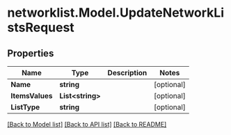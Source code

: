 # networklist.Model.UpdateNetworkListsRequest

## Properties

Name | Type | Description | Notes
------------ | ------------- | ------------- | -------------
**Name** | **string** |  | [optional] 
**ItemsValues** | **List&lt;string&gt;** |  | [optional] 
**ListType** | **string** |  | [optional] 

[[Back to Model list]](../README.md#documentation-for-models) [[Back to API list]](../README.md#documentation-for-api-endpoints) [[Back to README]](../README.md)

